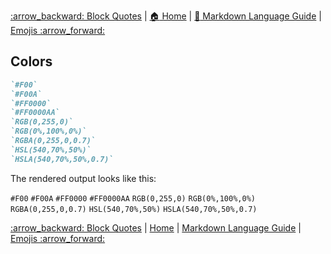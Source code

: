[:arrow\_backward: Block Quotes](Blockquotes_Tutorial.md) | [:house: Home](../../README.md) | [ :arrow_up_small: Markdown Language Guide](../Markdown_Language_Guide.md) | [Emojis :arrow\_forward:](Emojis_Tutorial.md)

## Colors

```markdown
`#F00`
`#F00A`
`#FF0000`
`#FF0000AA`
`RGB(0,255,0)`
`RGB(0%,100%,0%)`
`RGBA(0,255,0,0.7)`
`HSL(540,70%,50%)`
`HSLA(540,70%,50%,0.7)`
```

The rendered output looks like this:

`#F00`
`#F00A`
`#FF0000`
`#FF0000AA`
`RGB(0,255,0)`
`RGB(0%,100%,0%)`
`RGBA(0,255,0,0.7)`
`HSL(540,70%,50%)`
`HSLA(540,70%,50%,0.7)`

[:arrow\_backward: Block Quotes](Blockquotes_Tutorial.md) | [Home](../../README.md) | [Markdown Language Guide](../Markdown_Language_Guide.md) | [Emojis :arrow\_forward:](Emojis_Tutorial.md)
